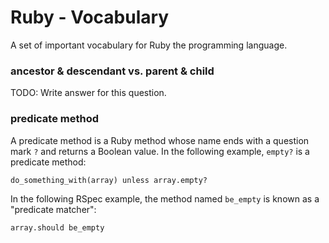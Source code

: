 # Ruby - Vocabulary

A set of important vocabulary for Ruby the programming language.

### ancestor & descendant vs. parent & child

TODO: Write answer for this question.

### predicate method

A predicate method is a Ruby method whose name ends with a question mark `?` and returns a Boolean value. In the following example, `empty?` is a predicate method:

    do_something_with(array) unless array.empty?

In the following RSpec example, the method named `be_empty` is known as a "predicate matcher":

    array.should be_empty